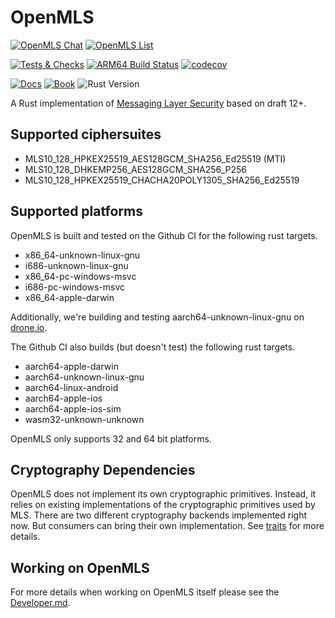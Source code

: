 # OpenMLS

[![OpenMLS Chat][chat-image]][chat-link]
[![OpenMLS List][list-image]][list-link]

[![Tests & Checks][gh-tests-image]](https://github.com/openmls/openmls/actions/workflows/tests.yml)
[![ARM64 Build Status][drone-image]](https://cloud.drone.io/openmls/openmls)
[![codecov][codecov-image]](https://codecov.io/gh/openmls/openmls)

[![Docs][docs-release-badge]][docs-release-link]
[![Book][book-release-badge]][book-release-link]
![Rust Version][rustc-image]

A Rust implementation of [Messaging Layer Security](https://github.com/mlswg/mls-protocol/blob/master/draft-ietf-mls-protocol.md) based on draft 12+.

## Supported ciphersuites

- MLS10_128_HPKEX25519_AES128GCM_SHA256_Ed25519 (MTI)
- MLS10_128_DHKEMP256_AES128GCM_SHA256_P256
- MLS10_128_HPKEX25519_CHACHA20POLY1305_SHA256_Ed25519

## Supported platforms

OpenMLS is built and tested on the Github CI for the following rust targets.

- x86_64-unknown-linux-gnu
- i686-unknown-linux-gnu
- x86_64-pc-windows-msvc
- i686-pc-windows-msvc
- x86_64-apple-darwin

Additionally, we're building and testing aarch64-unknown-linux-gnu on
[drone.io](https://cloud.drone.io/openmls/openmls).

The Github CI also builds (but doesn't test) the following rust targets.

- aarch64-apple-darwin
- aarch64-unknown-linux-gnu
- aarch64-linux-android
- aarch64-apple-ios
- aarch64-apple-ios-sim
- wasm32-unknown-unknown

OpenMLS only supports 32 and 64 bit platforms.

## Cryptography Dependencies

OpenMLS does not implement its own cryptographic primitives. Instead, it relies
on existing implementations of the cryptographic primitives used by MLS. There
are two different cryptography backends implemented right now. But consumers
can bring their own implementation. See [traits](https://github.com/openmls/openmls/tree/main/traits) for more
details.

## Working on OpenMLS
For more details when working on OpenMLS itself please see the [Developer.md].

[chat-image]: https://img.shields.io/badge/zulip-join_chat-blue.svg?style=for-the-badge&logo=zulip
[chat-link]: https://openmls.zulipchat.com
[list-image]: https://img.shields.io/badge/mailing-list-blue.svg?style=for-the-badge
[list-link]: https://groups.google.com/u/0/g/openmls-dev
[rustc-image]: https://img.shields.io/badge/rustc-1.56+-blue.svg?style=for-the-badge&logo=rust
[docs-release-badge]: https://img.shields.io/badge/docs-release-blue.svg?style=for-the-badge
[docs-release-link]: https://docs.rs/crate/openmls/latest
[book-release-badge]: https://img.shields.io/badge/book-release-blue.svg?style=for-the-badge
[book-release-link]: https://openmls.tech/book
[drone-image]: https://img.shields.io/drone/build/openmls/openmls/main?label=ARM64%20Build%20Status&logo=drone&style=for-the-badge
[codecov-image]: https://img.shields.io/codecov/c/github/openmls/openmls/main?logo=codecov&style=for-the-badge
[gh-tests-image]: https://img.shields.io/github/workflow/status/openmls/openmls/Tests/main?label=Tests&style=for-the-badge&logo=github
[gh-deploy-docs-image]: https://img.shields.io/github/workflow/status/openmls/openmls/Deploy%20Docs/main?label=Deploy%20Docs&logo=github&style=for-the-badge
[Developer.md]: https://github.com/openmls/openmls/blob/main/Developer.md
